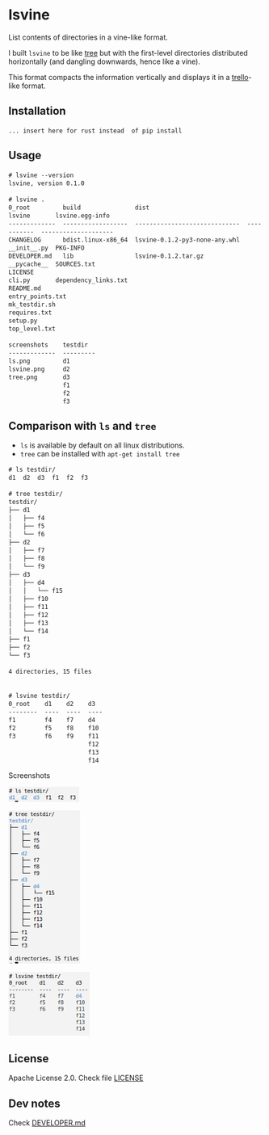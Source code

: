 # lsvine

List contents of directories in a vine-like format.

I built `lsvine` to be like [tree](https://en.wikipedia.org/wiki/Tree_(command)) but with the first-level directories distributed horizontally (and dangling downwards, hence like a vine).

This format compacts the information vertically and displays it in a [trello](https://trello.com/)-like format.


## Installation

```
... insert here for rust instead  of pip install
```

## Usage

```
# lsvine --version
lsvine, version 0.1.0

# lsvine .
0_root         build               dist                           lsvine       lsvine.egg-info
-------------  ------------------  -----------------------------  -----------  --------------------
CHANGELOG      bdist.linux-x86_64  lsvine-0.1.2-py3-none-any.whl  __init__.py  PKG-INFO
DEVELOPER.md   lib                 lsvine-0.1.2.tar.gz            __pycache__  SOURCES.txt
LICENSE                                                           cli.py       dependency_links.txt
README.md                                                                      entry_points.txt
mk_testdir.sh                                                                  requires.txt
setup.py                                                                       top_level.txt

screenshots    testdir
-------------  ---------
ls.png         d1
lsvine.png     d2
tree.png       d3
               f1
               f2
               f3

```


## Comparison with `ls` and `tree`

- `ls` is available by default on all linux distributions.
- `tree` can be installed with `apt-get install tree`

```
# ls testdir/
d1  d2  d3  f1  f2  f3

# tree testdir/
testdir/
├── d1
│   ├── f4
│   ├── f5
│   └── f6
├── d2
│   ├── f7
│   ├── f8
│   └── f9
├── d3
│   ├── d4
│   │   └── f15
│   ├── f10
│   ├── f11
│   ├── f12
│   ├── f13
│   └── f14
├── f1
├── f2
└── f3

4 directories, 15 files


# lsvine testdir/
0_root    d1    d2    d3
--------  ----  ----  ----
f1        f4    f7    d4
f2        f5    f8    f10
f3        f6    f9    f11
                      f12
                      f13
                      f14

```

Screenshots

![](screenshots/ls.png?raw=true)

![](screenshots/tree.png?raw=true)

![](screenshots/lsvine.png?raw=true)



## License

Apache License 2.0. Check file [LICENSE](LICENSE)



## Dev notes

Check [DEVELOPER.md](DEVELOPER.md)
